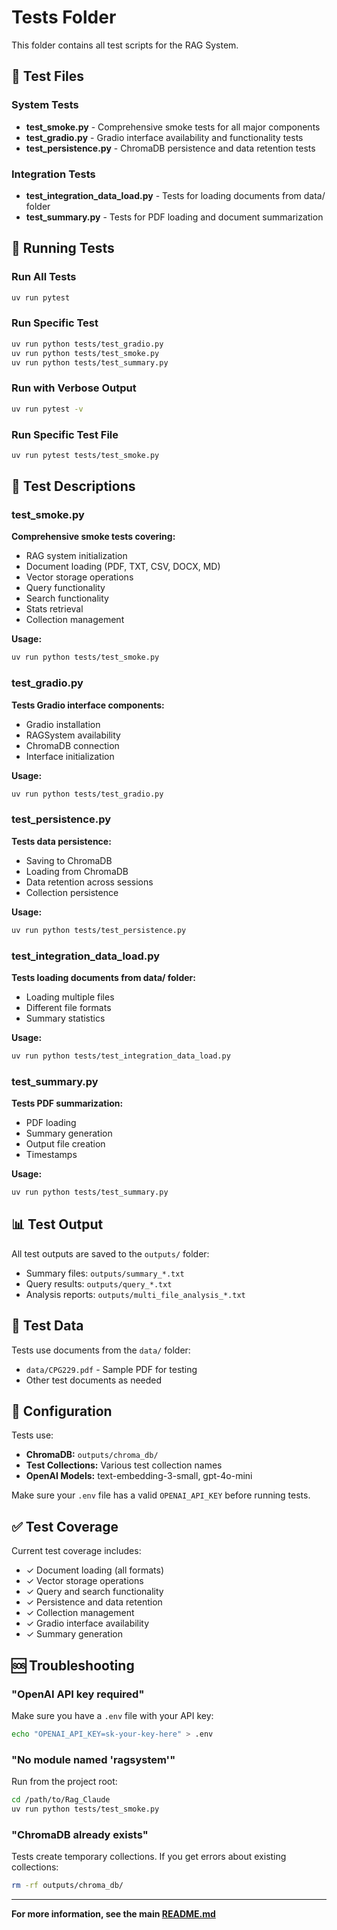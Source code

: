 # Tests Folder

This folder contains all test scripts for the RAG System.

## 📁 Test Files

### System Tests
- **test_smoke.py** - Comprehensive smoke tests for all major components
- **test_gradio.py** - Gradio interface availability and functionality tests
- **test_persistence.py** - ChromaDB persistence and data retention tests

### Integration Tests
- **test_integration_data_load.py** - Tests for loading documents from data/ folder
- **test_summary.py** - Tests for PDF loading and document summarization

## 🚀 Running Tests

### Run All Tests
```bash
uv run pytest
```

### Run Specific Test
```bash
uv run python tests/test_gradio.py
uv run python tests/test_smoke.py
uv run python tests/test_summary.py
```

### Run with Verbose Output
```bash
uv run pytest -v
```

### Run Specific Test File
```bash
uv run pytest tests/test_smoke.py
```

## 📝 Test Descriptions

### test_smoke.py
**Comprehensive smoke tests covering:**
- RAG system initialization
- Document loading (PDF, TXT, CSV, DOCX, MD)
- Vector storage operations
- Query functionality
- Search functionality
- Stats retrieval
- Collection management

**Usage:**
```bash
uv run python tests/test_smoke.py
```

### test_gradio.py
**Tests Gradio interface components:**
- Gradio installation
- RAGSystem availability
- ChromaDB connection
- Interface initialization

**Usage:**
```bash
uv run python tests/test_gradio.py
```

### test_persistence.py
**Tests data persistence:**
- Saving to ChromaDB
- Loading from ChromaDB
- Data retention across sessions
- Collection persistence

**Usage:**
```bash
uv run python tests/test_persistence.py
```

### test_integration_data_load.py
**Tests loading documents from data/ folder:**
- Loading multiple files
- Different file formats
- Summary statistics

**Usage:**
```bash
uv run python tests/test_integration_data_load.py
```

### test_summary.py
**Tests PDF summarization:**
- PDF loading
- Summary generation
- Output file creation
- Timestamps

**Usage:**
```bash
uv run python tests/test_summary.py
```

## 📊 Test Output

All test outputs are saved to the `outputs/` folder:
- Summary files: `outputs/summary_*.txt`
- Query results: `outputs/query_*.txt`
- Analysis reports: `outputs/multi_file_analysis_*.txt`

## 🧪 Test Data

Tests use documents from the `data/` folder:
- `data/CPG229.pdf` - Sample PDF for testing
- Other test documents as needed

## 🔧 Configuration

Tests use:
- **ChromaDB:** `outputs/chroma_db/`
- **Test Collections:** Various test collection names
- **OpenAI Models:** text-embedding-3-small, gpt-4o-mini

Make sure your `.env` file has a valid `OPENAI_API_KEY` before running tests.

## ✅ Test Coverage

Current test coverage includes:
- ✓ Document loading (all formats)
- ✓ Vector storage operations
- ✓ Query and search functionality
- ✓ Persistence and data retention
- ✓ Collection management
- ✓ Gradio interface availability
- ✓ Summary generation

## 🆘 Troubleshooting

### "OpenAI API key required"
Make sure you have a `.env` file with your API key:
```bash
echo "OPENAI_API_KEY=sk-your-key-here" > .env
```

### "No module named 'ragsystem'"
Run from the project root:
```bash
cd /path/to/Rag_Claude
uv run python tests/test_smoke.py
```

### "ChromaDB already exists"
Tests create temporary collections. If you get errors about existing collections:
```bash
rm -rf outputs/chroma_db/
```

---

**For more information, see the main [README.md](../README.md)**
